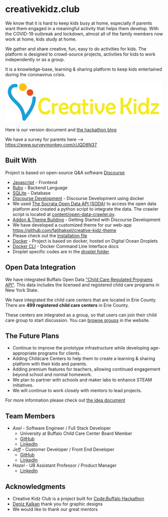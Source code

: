 # creativekidz.club
We know that it is hard to keep kids busy at home, especially if parents want them engaged in a meaningful activity that helps them develop. With the COVID-19 outbreak and lockdown, almost all of the family members now work at home, kids study at home.

We gather and share creative, fun, easy to do activities for kids. The platform is designed to crowd-source projects, activities for kids to work independently or as a group.

It is a knowledge-base, learning & sharing platform to keep kids entertained during the coronavirus crisis.

![Creative Kidz Logo](./design/ck_logo_yellow_small.png)

Here is our version document and [the hackathon blog ](./VERSION.md)

We have a survey for parents here --> https://www.surveymonkey.com/r/JQD8N37

## Built With

Project is based on open-source Q&A software [Discourse](https://en.wikipedia.org/wiki/Discourse_(software))

* [Javascript](https://developer.mozilla.org/en-US/docs/Web/JavaScript) - Frontend
* [Ruby](https://www.ruby-lang.org/en/) - Backend Language
* [SQLite](https://sqlite.org/) - Database
* [Discourse Development](https://meta.discourse.org/t/beginners-guide-to-install-discourse-for-development-using-docker/102009) - Discourse Development using docker
* We used [The Socrata Open Data API (SODA)](https://dev.socrata.com/) to access the open data platform and created a python script to integrate the data. The crawler script is located at [content/open-data-crawler.py](./content/open-data-crawler.py).
* [Addon & Theme Building](https://www.broculos.net/2015/09/getting-started-with-discourse.html) - Getting Started with Discourse Development
* We have developed a customized theme for our web-app https://github.com/fatihaksel/creative-kidz-theme
* Please check out the [Installation file](./INSTALLATION.md)
* [Docker](https://www.docker.com/) - Project is based on docker, hosted on Digital Ocean Droplets
* [Docker CLI](https://docs.docker.com/engine/reference/commandline/cli/) - Docker Command Line Interface docs
* Droplet specific codes are in the [droplet folder](./droplet/)

## Open Data Integration

We have integrated Buffalo Open Data ["Child Care Regulated Programs API"](https://data.ny.gov/Human-Services/Child-Care-Regulated-Programs-API/fymg-3wv3). This data includes the licensed and registered child care programs in New York State.

We have integrated the child care centers that are located in Erie County. There are **499 registered child care centers** in Erie County.

These centers are integrated as a group, so that users can join their child care group to start discussion. You can [browse groups](https://creativekidz.club/g) in the website.

## The Future Plans

* Continue to improve the prototype infrastructure while developing age-appropriate programs for clients.
* Adding Childcare Centers to help them to create a learning & sharing platform with their kids and parents.
* Adding premium features for teachers, allowing continued engagement beyond school and normal homework.
* We plan to partner with schools and maker labs to enhance STEAM initiatives.
* We will continue to work closely with mentors to lead projects.

For more information please check out [the idea document](./IDEA.md)

## Team Members

* *Axel* - Software Engineer / Full Stack Developer
    * University at Buffalo Child Care Center Board Member
    * [GitHub](https://github.com/fatihaksel)
    * [LinkedIn](https://www.linkedin.com/in/fatih-aksel/)
* *Jeff* - Customer Developer / Front End Developer
    * [GitHub](https://github.com/wayraw)
    * [LinkedIn](https://www.linkedin.com/in/jeffraugh/)
* *Hazel* - UB Assistant Professor / Product Manager
    * [LinkedIn](https://www.linkedin.com/in/hacer-aksel-79062867/)


## Acknowledgments

* Creative Kidz Club is a project built for [Code:Buffalo Hackathon](https://www.43north.org/code-buffalo/)
* [Deniz Kalkan]( https://www.instagram.com/denkalart/) thank you for graphic designs
* We would like to thank our great mentors
